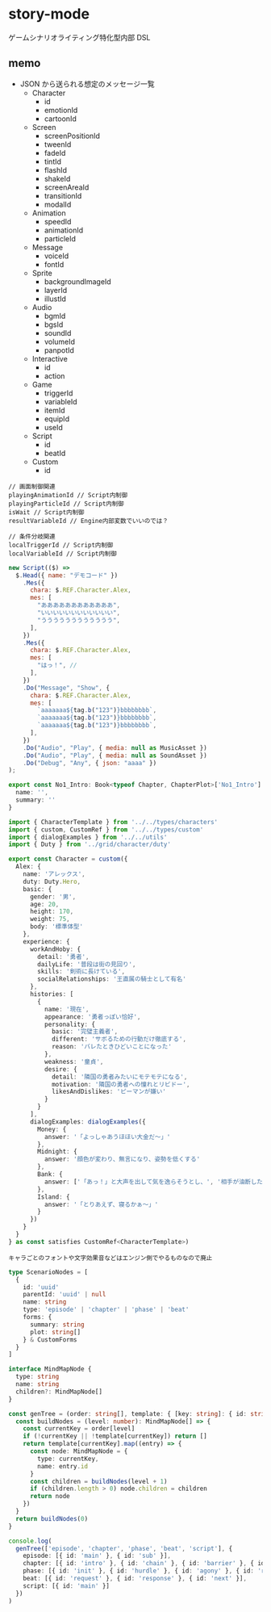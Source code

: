 # story-mode

ゲームシナリオライティング特化型内部 DSL

## memo

- JSON から送られる想定のメッセージ一覧
  - Character
    - id
    - emotionId
    - cartoonId
  - Screen
    - screenPositionId
    - tweenId
    - fadeId
    - tintId
    - flashId
    - shakeId
    - screenAreaId
    - transitionId
    - modalId
  - Animation
    - speedId
    - animationId
    - particleId
  - Message
    - voiceId
    - fontId
  - Sprite
    - backgroundImageId
    - layerId
    - illustId
  - Audio
    - bgmId
    - bgsId
    - soundId
    - volumeId
    - panpotId
  - Interactive
    - id
    - action
  - Game
    - triggerId
    - variableId
    - itemId
    - equipId
    - useId
  - Script
    - id
    - beatId
  - Custom
    - id

```
// 画面制御関連
playingAnimationId // Script内制御
playingParticleId // Script内制御
isWait // Script内制御
resultVariableId // Engine内部変数でいいのでは？

// 条件分岐関連
localTriggerId // Script内制御
localVariableId // Script内制御
```

```js
new Script(($) =>
  $.Head({ name: "デモコード" })
    .Mes({
      chara: $.REF.Character.Alex,
      mes: [
        "ああああああああああああ",
        "いいいいいいいいいいいい",
        "うううううううううううう",
      ],
    })
    .Mes({
      chara: $.REF.Character.Alex,
      mes: [
        "はっ！", //
      ],
    })
    .Do("Message", "Show", {
      chara: $.REF.Character.Alex,
      mes: [
        `aaaaaaa${tag.b("123")}bbbbbbbb`,
        `aaaaaaa${tag.b("123")}bbbbbbbb`,
        `aaaaaaa${tag.b("123")}bbbbbbbb`,
      ],
    })
    .Do("Audio", "Play", { media: null as MusicAsset })
    .Do("Audio", "Play", { media: null as SoundAsset })
    .Do("Debug", "Any", { json: "aaaa" })
);
```

```ts
export const No1_Intro: Book<typeof Chapter, ChapterPlot>['No1_Intro'] = {
  name: '',
  summary: ''
}
```

```ts
import { CharacterTemplate } from '../../types/characters'
import { custom, CustomRef } from '../../types/custom'
import { dialogExamples } from '../../utils'
import { Duty } from '../grid/character/duty'

export const Character = custom({
  Alex: {
    name: 'アレックス',
    duty: Duty.Hero,
    basic: {
      gender: '男',
      age: 20,
      height: 170,
      weight: 75,
      body: '標準体型'
    },
    experience: {
      workAndHoby: {
        detail: '勇者',
        dailyLife: '普段は街の見回り',
        skills: '剣術に長けている',
        socialRelationships: '王直属の騎士として有名'
      },
      histories: [
        {
          name: '現在',
          appearance: '勇者っぽい恰好',
          personality: {
            basic: '完璧主義者',
            different: 'サボるための行動だけ徹底する',
            reason: 'バレたときひどいことになった'
          },
          weakness: '童貞',
          desire: {
            detail: '隣国の勇者みたいにモテモテになる',
            motivation: '隣国の勇者への憧れとリビドー',
            likesAndDislikes: 'ピーマンが嫌い'
          }
        }
      ],
      dialogExamples: dialogExamples({
        Money: {
          answer: '「よっしゃあうほほい大金だ～」'
        },
        Midnight: {
          answer: '顔色が変わり、無言になり、姿勢を低くする'
        },
        Bank: {
          answer: ['「あっ！」と大声を出して気を逸らそうとし、', '相手が油断した瞬間に攻撃に入る']
        },
        Island: {
          answer: '「とりあえず、寝るかぁ～」'
        }
      })
    }
  }
} as const satisfies CustomRef<CharacterTemplate>)
```

```
キャラごとのフォントや文字効果音などはエンジン側でやるものなので廃止
```

```ts
type ScenarioNodes = [
  {
    id: 'uuid'
    parentId: 'uuid' | null
    name: string
    type: 'episode' | 'chapter' | 'phase' | 'beat'
    forms: {
      summary: string
      plot: string[]
    } & CustomForms
  }
]
```

```ts
interface MindMapNode {
  type: string
  name: string
  children?: MindMapNode[]
}

const genTree = (order: string[], template: { [key: string]: { id: string }[] }): MindMapNode[] => {
  const buildNodes = (level: number): MindMapNode[] => {
    const currentKey = order[level]
    if (!currentKey || !template[currentKey]) return []
    return template[currentKey].map((entry) => {
      const node: MindMapNode = {
        type: currentKey,
        name: entry.id
      }
      const children = buildNodes(level + 1)
      if (children.length > 0) node.children = children
      return node
    })
  }
  return buildNodes(0)
}

console.log(
  genTree(['episode', 'chapter', 'phase', 'beat', 'script'], {
    episode: [{ id: 'main' }, { id: 'sub' }],
    chapter: [{ id: 'intro' }, { id: 'chain' }, { id: 'barrier' }, { id: 'climax' }],
    phase: [{ id: 'init' }, { id: 'hurdle' }, { id: 'agony' }, { id: 'resolve' }],
    beat: [{ id: 'request' }, { id: 'response' }, { id: 'next' }],
    script: [{ id: 'main' }]
  })
)
```
